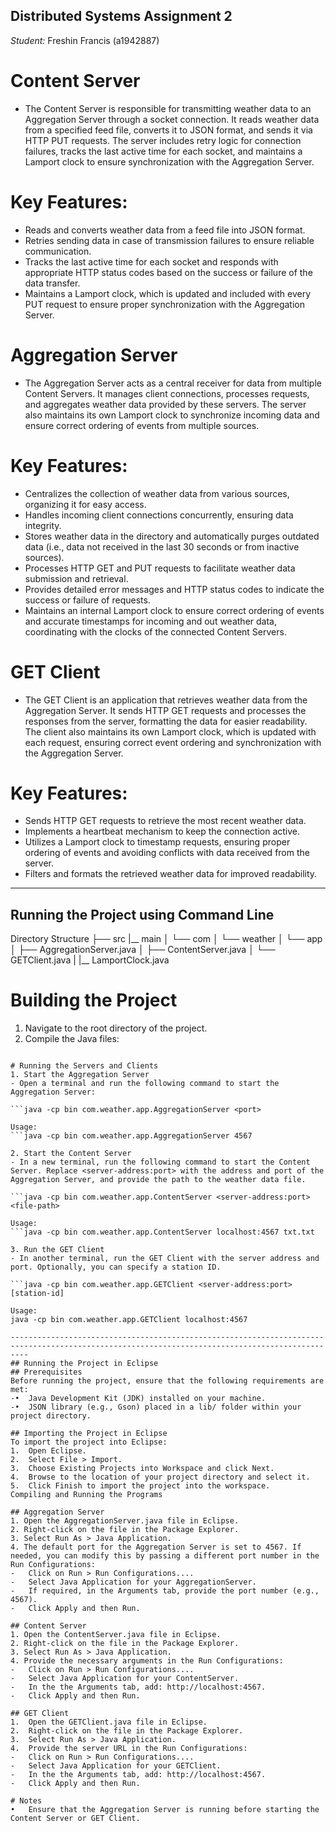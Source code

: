 ## Distributed Systems Assignment 2
*Student:* Freshin Francis (a1942887)

# Content Server
- The Content Server is responsible for transmitting weather data to an Aggregation Server through a socket connection. It reads weather data from a specified feed file, converts it to JSON format, and sends it via HTTP PUT requests. The server includes retry logic for connection failures, tracks the last active time for each socket, and maintains a Lamport clock to ensure synchronization with the Aggregation Server.

# Key Features:
- Reads and converts weather data from a feed file into JSON format.
- Retries sending data in case of transmission failures to ensure reliable communication.
- Tracks the last active time for each socket and responds with appropriate HTTP status codes based on the success or failure of the data transfer.
- Maintains a Lamport clock, which is updated and included with every PUT request to ensure proper synchronization with the Aggregation Server.


# Aggregation Server
- The Aggregation Server acts as a central receiver for data from multiple Content Servers. It manages client connections, processes requests, and aggregates weather data provided by these servers. The server also maintains its own Lamport clock to synchronize incoming data and ensure correct ordering of events from multiple sources.

# Key Features:
- Centralizes the collection of weather data from various sources, organizing it for easy access.
- Handles incoming client connections concurrently, ensuring data integrity.
- Stores weather data in the directory and automatically purges outdated data (i.e., data not received in the last 30 seconds or from inactive sources).
- Processes HTTP GET and PUT requests to facilitate weather data submission and retrieval.
- Provides detailed error messages and HTTP status codes to indicate the success or failure of requests.
- Maintains an internal Lamport clock to ensure correct ordering of events and accurate timestamps for incoming and out weather data, coordinating with the clocks of the connected Content Servers.


# GET Client
- The GET Client is an application that retrieves weather data from the Aggregation Server. It sends HTTP GET requests and processes the responses from the server, formatting the data for easier readability. The client also maintains its own Lamport clock, which is updated with each request, ensuring correct event ordering and synchronization with the Aggregation Server.

# Key Features:
- Sends HTTP GET requests to retrieve the most recent weather data.
- Implements a heartbeat mechanism to keep the connection active.
- Utilizes a Lamport clock to timestamp requests, ensuring proper ordering of events and avoiding conflicts with data received from the server.
- Filters and formats the retrieved weather data for improved readability.

------------------------------------------------------------------------------------------------------------------------------------------------
## Running the Project using Command Line

Directory Structure
├── src
|__ main
│   └── com
│       └── weather
│           └── app
│               ├── AggregationServer.java
│               ├── ContentServer.java
│               └── GETClient.java
|	              |__ LamportClock.java


# Building the Project
1.	Navigate to the root directory of the project.
2.	Compile the Java files:

```javac -d bin src/main/com/weather/app/*.java

# Running the Servers and Clients
1. Start the Aggregation Server
- Open a terminal and run the following command to start the Aggregation Server:

```java -cp bin com.weather.app.AggregationServer <port>

Usage:
```java -cp bin com.weather.app.AggregationServer 4567

2. Start the Content Server
- In a new terminal, run the following command to start the Content Server. Replace <server-address:port> with the address and port of the Aggregation Server, and provide the path to the weather data file.

```java -cp bin com.weather.app.ContentServer <server-address:port> <file-path>

Usage:
```java -cp bin com.weather.app.ContentServer localhost:4567 txt.txt

3. Run the GET Client
- In another terminal, run the GET Client with the server address and port. Optionally, you can specify a station ID.

```java -cp bin com.weather.app.GETClient <server-address:port> [station-id]

Usage:
java -cp bin com.weather.app.GETClient localhost:4567

------------------------------------------------------------------------------------------------------------------------------------------------
## Running the Project in Eclipse
## Prerequisites
Before running the project, ensure that the following requirements are met:
-•	Java Development Kit (JDK) installed on your machine.
-•	JSON library (e.g., Gson) placed in a lib/ folder within your project directory.

## Importing the Project in Eclipse
To import the project into Eclipse:
1.	Open Eclipse.
2.	Select File > Import.
3.	Choose Existing Projects into Workspace and click Next.
4.	Browse to the location of your project directory and select it.
5.	Click Finish to import the project into the workspace.
Compiling and Running the Programs

## Aggregation Server
1. Open the AggregationServer.java file in Eclipse.
2. Right-click on the file in the Package Explorer.
3. Select Run As > Java Application.
4. The default port for the Aggregation Server is set to 4567. If needed, you can modify this by passing a different port number in the Run Configurations:
-   Click on Run > Run Configurations....
-   Select Java Application for your AggregationServer.
-   If required, in the Arguments tab, provide the port number (e.g., 4567).
-   Click Apply and then Run.

## Content Server
1. Open the ContentServer.java file in Eclipse.
2. Right-click on the file in the Package Explorer.
3. Select Run As > Java Application.
4. Provide the necessary arguments in the Run Configurations:
-   Click on Run > Run Configurations....
-   Select Java Application for your ContentServer.
-   In the the Arguments tab, add: http://localhost:4567.
-   Click Apply and then Run.

## GET Client
1.	Open the GETClient.java file in Eclipse.
2.	Right-click on the file in the Package Explorer.
3.	Select Run As > Java Application.
4.	Provide the server URL in the Run Configurations:
-   Click on Run > Run Configurations....
-   Select Java Application for your GETClient.
-   In the the Arguments tab, add: http://localhost:4567.
-   Click Apply and then Run.
  
# Notes
•	Ensure that the Aggregation Server is running before starting the Content Server or GET Client.

